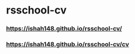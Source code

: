 # rsschool-cv
### https://ishah148.github.io/rsschool-cv/
### https://ishah148.github.io/rsschool-cv/cv
